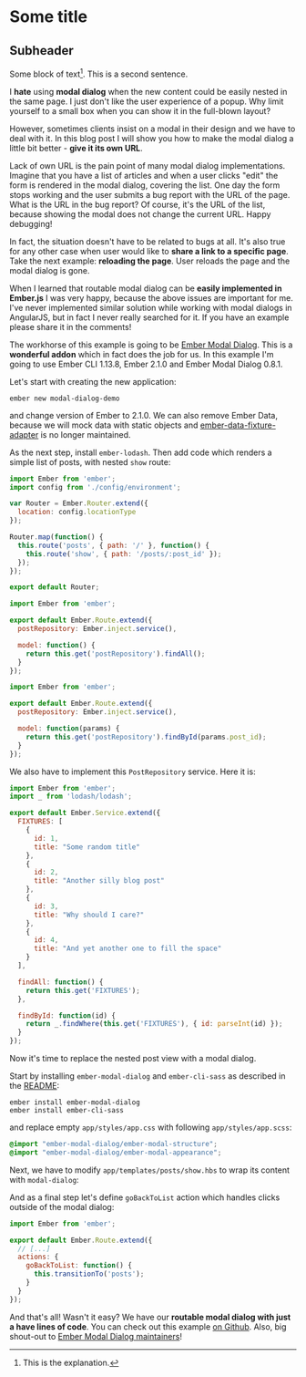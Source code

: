 # Some title

## Subheader

Some block of text[^foot]. This is a second sentence.

[^foot]: This is the explanation.

I **hate** using **modal dialog** when the new content could be easily nested in the same page. I just don't like the user experience of a popup. Why limit yourself to a small box when you can show it in the full-blown layout?

However, sometimes clients insist on a modal in their design and we have to deal with it. In this blog post I will show you how to make the modal dialog a little bit better - **give it its own URL**.

Lack of own URL is the pain point of many modal dialog implementations. Imagine that you have a list of articles and when a user clicks "edit" the form is rendered in the modal dialog, covering the list. One day the form stops working and the user submits a bug report with the URL of the page. What is the URL in the bug report? Of course, it's the URL of the list, because showing the modal does not change the current URL. Happy debugging!

In fact, the situation doesn't have to be related to bugs at all. It's also true for any other case when user would like to **share a link to a specific page**. Take the next example: **reloading the page**. User reloads the page and the modal dialog is gone.

When I learned that routable modal dialog can be **easily implemented in Ember.js** I was very happy, because the above issues are important for me. I've never implemented similar solution while working with modal dialogs in AngularJS, but in fact I never really searched for it. If you have an example please share it in the comments!

The workhorse of this example is going to be [Ember Modal Dialog](https://github.com/yapplabs/ember-modal-dialog). This is a **wonderful addon** which in fact does the job for us. In this example I'm going to use Ember CLI 1.13.8, Ember 2.1.0 and Ember Modal Dialog 0.8.1.

Let's start with creating the new application:

```
ember new modal-dialog-demo
```

and change version of Ember to 2.1.0. We can also remove Ember Data, because we will mock data with static objects and [ember-data-fixture-adapter](https://github.com/emberjs/ember-data-fixture-adapter/) is no longer maintained.

As the next step, install ```ember-lodash```. Then add code which renders a simple list of posts, with nested ```show``` route:

```javascript
import Ember from 'ember';
import config from './config/environment';

var Router = Ember.Router.extend({
  location: config.locationType
});

Router.map(function() {
  this.route('posts', { path: '/' }, function() {
    this.route('show', { path: '/posts/:post_id' });
  });
});

export default Router;
```

```javascript
import Ember from 'ember';

export default Ember.Route.extend({
  postRepository: Ember.inject.service(),

  model: function() {
    return this.get('postRepository').findAll();
  }
});
```

```javascript
import Ember from 'ember';

export default Ember.Route.extend({
  postRepository: Ember.inject.service(),

  model: function(params) {
    return this.get('postRepository').findById(params.post_id);
  }
});
```

We also have to implement this ```PostRepository``` service. Here it is:

```javascript
import Ember from 'ember';
import _ from 'lodash/lodash';

export default Ember.Service.extend({
  FIXTURES: [
    {
      id: 1,
      title: "Some random title"
    },
    {
      id: 2,
      title: "Another silly blog post"
    },
    {
      id: 3,
      title: "Why should I care?"
    },
    {
      id: 4,
      title: "And yet another one to fill the space"
    }
  ],

  findAll: function() {
    return this.get('FIXTURES');
  },

  findById: function(id) {
    return _.findWhere(this.get('FIXTURES'), { id: parseInt(id) });
  }
});
```

Now it's time to replace the nested post view with a modal dialog.

Start by installing ```ember-modal-dialog``` and ```ember-cli-sass``` as described in the [README](https://github.com/yapplabs/ember-modal-dialog/blob/84157c49497adf33024924a8156fe7ce7b5ef6a3/README.md):

```
ember install ember-modal-dialog
ember install ember-cli-sass
```

and replace empty ```app/styles/app.css``` with following ```app/styles/app.scss```:

```css
@import "ember-modal-dialog/ember-modal-structure";
@import "ember-modal-dialog/ember-modal-appearance";
```

Next, we have to modify ```app/templates/posts/show.hbs``` to wrap its content with ```modal-dialog```:

And as a final step let's define ```goBackToList``` action which handles clicks outside of the modal dialog:

```javascript
import Ember from 'ember';

export default Ember.Route.extend({
  // [...]
  actions: {
    goBackToList: function() {
      this.transitionTo('posts');
    }
  }
});
```

And that's all! Wasn't it easy? We have our **routable modal dialog with just a have lines of code**. You can check out this example [on Github](https://github.com/adamniedzielski/modal-dialog-demo). Also, big shout-out to [Ember Modal Dialog maintainers](https://github.com/yapplabs/ember-modal-dialog/#credits)!
